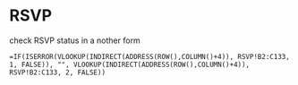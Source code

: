 

# RSVP
check RSVP status in a nother form
```
=IF(ISERROR(VLOOKUP(INDIRECT(ADDRESS(ROW(),COLUMN()+4)), RSVP!B2:C133, 1, FALSE)), "", VLOOKUP(INDIRECT(ADDRESS(ROW(),COLUMN()+4)), RSVP!B2:C133, 2, FALSE))
```
